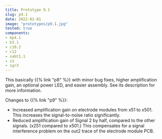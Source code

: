 ```yaml
---
title: Prototype 9.1
slug: p9.1
date: 2022-02-01
image: "prototypes/p9.1.jpg"
tested: true
components:
- bp4.1
- b3.1
- c10.2
- c12
- sabt1.1
- s3
- sgr3
---
```


This basically {{% link "p8" %}} with minor bug fixes, higher amplification gain, an optional power LED, and easier assembly.  See its description for more information.

Changes to {{% link "p9" %}}:

- Increased amplification gain on electrode modules from x51 to x501.  This
  increases the signal-to-noise ratio significantly.
- Reduced amplification gain of Signal 2 by half, compared to the other
  signals. (x251 compared to x501.) This compensates for a signal interference
  problem on the out2 trace of the electrode module PCB.

